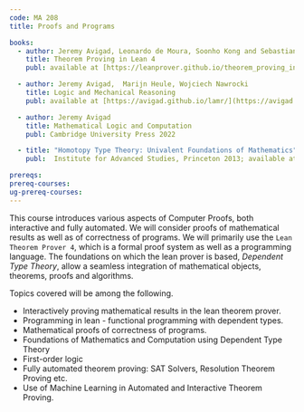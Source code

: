```yaml
---
code: MA 208
title: Proofs and Programs

books:
  - author: Jeremy Avigad, Leonardo de Moura, Soonho Kong and Sebastian Ullrich
    title: Theorem Proving in Lean 4
    publ: available at [https://leanprover.github.io/theorem_proving_in_lean4/](https://leanprover.github.io/theorem_proving_in_lean4/)

  - author: Jeremy Avigad,  Marijn Heule, Wojciech Nawrocki
    title: Logic and Mechanical Reasoning
    publ: available at [https://avigad.github.io/lamr/](https://avigad.github.io/lamr/)

  - author: Jeremy Avigad
    title: Mathematical Logic and Computation
    publ: Cambridge University Press 2022

  - title: "Homotopy Type Theory: Univalent Foundations of Mathematics"
    publ:  Institute for Advanced Studies, Princeton 2013; available at [http://homotopytypetheory.org/book/](http://homotopytypetheory.org/book/)

prereqs:
prereq-courses:
ug-prereq-courses:
---
```


This course introduces various aspects of Computer Proofs, both interactive and fully automated.  We will consider proofs of mathematical results as well as of correctness of programs. We will primarily use the `Lean Theorem Prover 4`, which is a formal proof system as well as a programming language. The foundations on which the lean prover is based, _Dependent Type Theory_, allow a seamless integration of mathematical objects, theorems, proofs and algorithms.

Topics covered will be among the following.

* Interactively proving mathematical results in the lean theorem prover.
* Programming in lean - functional programming with dependent types.
* Mathematical proofs of correctness of programs.
* Foundations of Mathematics and Computation using Dependent Type Theory
* First-order logic
* Fully automated theorem proving: SAT Solvers, Resolution Theorem Proving etc.
* Use of Machine Learning in Automated and Interactive Theorem Proving.

